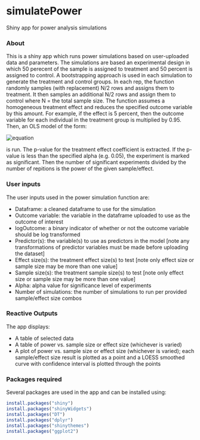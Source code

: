 # simulatePower
Shiny app for power analysis simulations

### About 
This is a shiny app which runs power simulations based on user-uploaded data and parameters. The simulations are based an experimental design in which 50 perecent of the sample is assigned to treatment and 50 percent is assigned to control. A bootstrapping approach is used in each simulation to generate the treatment and control groups. In each rep, the function randomly samples (with replacement) N/2 rows and assigns them to treatment. It then samples an additional N/2 rows and assign them to control where N = the total sample size. The function assumes a homogeneous treatment effect and reduces the specified outcome variable by this amount. For example, if the effect is 5 percent, then the outcome variable for each individual in the treatment group is multiplied by 0.95. Then, an OLS model of the form: 

![equation](http://www.sciweavers.org/upload/Tex2Img_1545699117/render.png)

is run. The p-value for the treatment effect coefficient is extracted. If the p-value is less than the specified alpha (e.g. 0.05), the experiment is marked as significant. Then the number of significant experiments divided by the number of repitions is the power of the given sample/effect. 

### User inputs  
The user inputs used in the power simulation function are: 

* Dataframe: a cleaned dataframe to use for the simulation
* Outcome variable: the variable in the dataframe uploaded to use as the outcome of interest
* logOutcome: a binary indicator of whether or not the outcome variable should be log transformed
* Predictor(s): the variable(s) to use as predictors in the model [note any transformations of predictor variables must be made before uploading the dataset]
* Effect size(s): the treatment effect size(s) to test [note only effect size or sample size may be more than one value]
* Sample size(s): the treatment sample size(s) to test [note only effect size or sample size may be more than one value]
* Alpha: alpha value for significance level of experiments
* Number of simulations: the number of simulations to run per provided sample/effect size combos

### Reactive Outputs
The app displays:

* A table of selected data
* A table of power vs. sample size or effect size (whichever is varied)
* A plot of power vs. sample size or effect size (whichever is varied); each sample/effect size result is plotted as a point and a LOESS smoothed curve with confidence interval is plotted through the points


### Packages required
Several packages are used in the app and can be installed using:
```R
install.packages("shiny")
install.packages("shinyWidgets")
install.packages("DT")
install.packages("dplyr")
install.packages("shinythemes")
install.packages("ggplot2")
```
